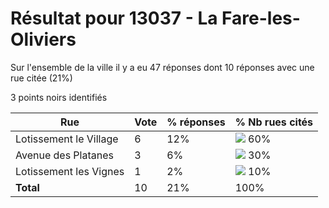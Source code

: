# Résultat pour 13037 - La Fare-les-Oliviers

Sur l'ensemble de la ville il y a eu 47 réponses dont 10 réponses avec une rue citée (21%)

3 points noirs identifiés

| Rue | Vote | % réponses | % Nb rues cités|
|-----|------|------------|----------------|
| Lotissement le Village | 6 | 12% | <img src="../../img/bar_60.gif" />&nbsp;60%|
| Avenue des Platanes | 3 | 6% | <img src="../../img/bar_30.gif" />&nbsp;30%|
| Lotissement les Vignes | 1 | 2% | <img src="../../img/bar_10.gif" />&nbsp;10%|
| **Total** | 10 | 21% | 100%|
